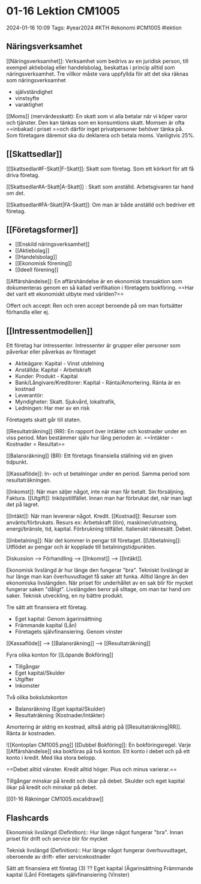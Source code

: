 # 01-16 Lektion CM1005

2024-01-16 10:09
Tags: #year2024 #KTH #ekonomi #CM1005 #lektion

## Näringsverksamhet

[[Näringsverksamhet]]: Verksamhet som bedrivs av en juridisk person, till exempel aktiebolag eller handelsbolag, beskattas i princip alltid som näringsverksamhet. Tre villkor måste vara uppfyllda för att det ska räknas som näringsverksamhet

- självständighet
- vinstsyfte
- varaktighet

[[Moms]] (mervärdesskatt): En skatt som vi alla betalar när vi köper varor och tjänster. Den kan tänkas som en konsumtions skatt. Momsen är ofta ==inbakad i priset ==och därför inget privatpersoner behöver tänka på. Som företagare däremot ska du deklarera och betala moms. Vanligtvis 25%.

## [[Skattsedlar]]

[[Skattsedlar#F-Skatt|F-Skatt]]: Skatt som företag. Som ett körkort för att få driva företag.

[[Skattsedlar#A-Skatt|A-Skatt]] : Skatt som anställd. Arbetsgivaren tar hand om det.

[[Skattsedlar#FA-Skatt|FA-Skatt]]: Om man är både anställd och bedriver ett företag.

## [[Företagsformer]]

- [[Enskild näringsverksamhet]]
- [[Aktiebolag]]
- [[Handelsbolag]]
- [[Ekonomisk förening]]
- [[Ideell förening]]

[[Affärshändelse]]: En affärshändelse är en ekonomisk transaktion som dokumenteras genom en så kallad verifikation i företagets bokföring. ==Har det varit ett ekonomiskt utbyte med världen?==

Offert och accept: Ren och oren accept beroende på om man fortsätter förhandla eller ej.

## [[Intressentmodellen]]

Ett företag har intressenter. Intressenter är grupper eller personer som påverkar eller påverkas av företaget

- Aktieägare: Kapital - Vinst utdelning
- Anställda: Kapital - Arbetskraft
- Kunder: Produkt - Kapital
- Bank/Långivare/Kreditorer: Kapital - Ränta/Amortering. Ränta är en kostnad
- Leverantör:
- Myndigheter: Skatt. Sjukvård, lokaltrafik,
- Ledningen: Har mer av en risk

Företagets skatt går till staten.

[[Resultaträkning]] (RR): En rapport över intäkter och kostnader under en viss period. Man bestämmer själv hur lång perioden är.
==Intäkter - Kostnader = Resultat==

[[Balansräkning]] (BR): Ett företags finansiella ställning vid en given tidpunkt.

[[Kassaflöde]]: In- och ut betalningar under en period. Samma period som resultaträkningen.

[[Inkomst]]: När man säljer något, inte när man får betalt. Sin försäljning. Faktura.
[[Utgift]]: Inköpstillfället. Innan man har förbrukat det, när man lagt det på lagret.

[[Intäkt]]: När man levererar något. Kredit.
[[Kostnad]]: Resurser som använts/förbrukats. Resurs ex: Arbetskraft (lön), maskiner/utrustning, energi/bränsle, tid, kapital. Förbrukning tillfället.
Italienskt räknesätt. Debet.

[[Inbetalning]]: När det kommer in pengar till företaget.
[[Utbetalning]]: Utflödet av pengar och är kopplade till betalningstidpunkten.

Diskussion --> Förhandling --> [[Inkomst]] --> [[Intäkt]].

Ekonomisk livslängd är hur länge den fungerar "bra".
Tekniskt livslängd är hur länge man kan överhuvudtaget få saker att funka. Alltid längre än den ekonomiska livslängden. När priset för underhållet av en sak blir för mycket fungerar saken "dåligt". Livslängden beror på slitage, om man tar hand om saker. Teknisk utveckling, en ny bättre produkt.

Tre sätt att finansiera ett företag.

- Eget kapital: Genom ägarinsättning
- Främmande kapital (Lån)
- Företagets självfinansiering. Genom vinster

[[Kassaflöde]] --> [[Balansräkning]] --> [[Resultaträkning]]

Fyra olika konton för [[Löpande Bokföring]]

- Tillgångar
- Eget kapital/Skulder
- Utgifter
- Inkomster

Två olika bokslutskonton

- Balansräkning (Eget kapital/Skulder)
- Resultaträkning (Kostnader/Intäkter)

Amortering är aldrig en kostnad, alltså aldrig på [[Resultaträkning|RR]]. Ränta är kostnaden.

![[Kontoplan CM1005.png]]
[[Dubbel Bokföring]]: En bokföringsregel. Varje [[Affärshändelse]] ska bokföras på två konton. Ett konto i debet och på ett konto i kredit. Med lika stora belopp.

==Debet alltid vänster. Kredit alltid höger. Plus och minus varierar.==

Tillgångar minskar på kredit och ökar på debet.
Skulder och eget kapital ökar på kredit och minskar på debet.

[[01-16 Räkningar CM1005.excalidraw]]

## Flashcards

Ekonomisk livslängd (Definition):: Hur länge något fungerar "bra". Innan priset för drift och service blir för mycket
<!--SR:!2024-01-28,2,230!2024-02-03,8,250-->

Teknisk livslängd (Definition):: Hur länge något fungerar överhuvudtaget, oberoende av drift- eller servicekostnader
<!--SR:!2024-01-25,3,250!2024-01-26,4,270-->

Sätt att finansiera ett företag (3)
??
Eget kapital (Ägarinsättning
Främmande kapital (Lån)
Företagets självfinansiering (Vinster)
<!--SR:!2024-01-25,3,250!2024-01-25,3,250-->

